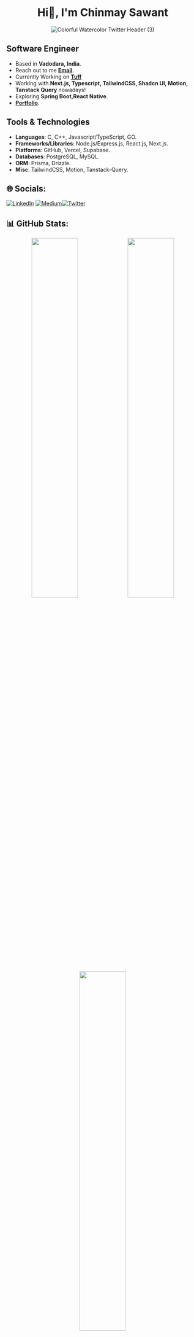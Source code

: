<h1 align="center">Hi👋, I'm Chinmay Sawant</h1>

<div align="center">
  <img src="https://i.pinimg.com/564x/1b/06/80/1b0680f19bf4014fe76a2ae3b8865be5.jpg" alt="Colorful Watercolor Twitter Header (3)">
</div>

## Software Engineer

- Based in **Vadodara, India**.
- Reach out to me [**Email**](mailto:chinmaypvt04@gmail.com).
- Currently Working on [**Tuff**](https://tuff-six.vercel.app/)
- Working with **Next.js, Typescript, TailwindCSS, Shadcn UI, Motion, Tanstack Query** nowadays!
- Exploring **Spring Boot,React Native**.
- [**Portfolio**](https://chinmaynoob-porfolio-v1.vercel.app/).

## Tools & Technologies

- **Languages**: C, C++, Javascript/TypeScript, GO.
- **Frameworks/Libraries**: Node.js/Express.js, React.js, Next.js. 
- **Platforms**: GitHub, Vercel, Supabase.
- **Databases**: PostgreSQL, MySQL.
- **ORM**: Prisma, Drizzle.
- **Misc**: TailwindCSS, Motion, Tanstack-Query.

## 🌐 Socials:
[![LinkedIn](https://img.shields.io/badge/LinkedIn-%230077B5.svg?logo=linkedin&logoColor=white)](https://www.linkedin.com/in/chinmay-sawant0408/) [![Medium](https://img.shields.io/badge/Discord-12100E?logo=discord&logoColor=white)](http://discordapp.com/users/535038210976514058)[![Twitter](https://img.shields.io/badge/Twitter-%231DA1F2.svg?logo=Twitter&logoColor=white)](https://x.com/Chinmay0408)

## 📊 GitHub Stats:
<div>  
  <div align="center">
    <img width="49%" src="https://github-readme-stats-sigma-five.vercel.app/api?username=chinmaynoob&show_icons=true&theme=nightowl&hide_border=true&locale=en"/>
    <img width="49%" src="https://github-readme-streak-stats.herokuapp.com/?user=chinmaynoob&theme=nightowl&hide_border=true"/>
  </div>
    <div align="center">
    <img width="49%" src="https://github-readme-stats.vercel.app/api/top-langs?username=chinmaynoob&show_icons=true&locale=en&layout=compact&theme=nightowl&hide_border=true"/>
  </div>
</div>
<div align="center">
<img src="https://visitcount.itsvg.in/api?id=chinmaynoob&label=Profile%20Views&color=3&icon=5&pretty=false" />

  
</div>
